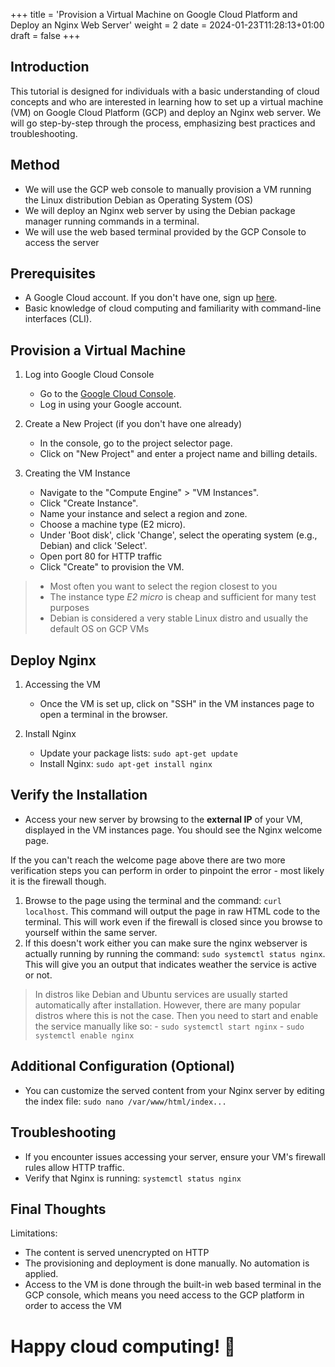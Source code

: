 +++
title = 'Provision a Virtual Machine on Google Cloud Platform and Deploy an Nginx Web Server'
weight = 2
date = 2024-01-23T11:28:13+01:00
draft = false
+++

## Introduction

This tutorial is designed for individuals with a basic understanding of cloud concepts and who are interested in learning how to set up a virtual machine (VM) on Google Cloud Platform (GCP) and deploy an Nginx web server. We will go step-by-step through the process, emphasizing best practices and troubleshooting.

## Method

- We will use the GCP web console to manually provision a VM running the Linux distribution Debian as Operating System (OS)
- We will deploy an Nginx web server by using the Debian package manager running commands in a terminal.
- We will use the web based terminal provided by the GCP Console to access the server

## Prerequisites

- A Google Cloud account. If you don't have one, sign up [here](https://cloud.google.com/).
- Basic knowledge of cloud computing and familiarity with command-line interfaces (CLI).

## Provision a Virtual Machine

1. Log into Google Cloud Console
	- Go to the [Google Cloud Console](https://console.cloud.google.com/).
	- Log in using your Google account.

2. Create a New Project (if you don't have one already)
	- In the console, go to the project selector page.
	- Click on "New Project" and enter a project name and billing details.

3. Creating the VM Instance
	- Navigate to the "Compute Engine" > "VM Instances".
	- Click "Create Instance".
	- Name your instance and select a region and zone.
	- Choose a machine type (E2 micro).
	- Under 'Boot disk', click 'Change', select the operating system (e.g., Debian) and click 'Select'.
	- Open port 80 for HTTP traffic
	- Click "Create" to provision the VM.

> - Most often you want to select the region closest to you
> - The instance type _E2 micro_ is cheap and sufficient for many test purposes
> - Debian is considered a very stable Linux distro and usually the default OS on GCP VMs
## Deploy Nginx

1. Accessing the VM
	- Once the VM is set up, click on "SSH" in the VM instances page to open a terminal in the browser.

2. Install Nginx
	- Update your package lists: `sudo apt-get update`
	- Install Nginx: `sudo apt-get install nginx`

## Verify the Installation

- Access your new server by browsing to the **external IP** of your VM, displayed in the VM instances page. You should see the Nginx welcome page.

If the you can't reach the welcome page above there are two more verification steps you can perform in order to pinpoint the error - most likely it is the firewall though.

1. Browse to the page using the terminal and the command: `curl localhost`. This command will output the page in raw HTML code to the terminal. This will work even if the firewall is closed since you browse to yourself within the same server.
2. If this doesn't work either you can make sure the nginx webserver is actually running by running the command: `sudo systemctl status nginx`. This will give you an output that indicates weather the service is active or not.

> In distros like Debian and Ubuntu services are usually started automatically after installation. However, there are many popular distros where this is not the case. Then you need to start and enable the service manually like so:
	- `sudo systemctl start nginx`
	- `sudo systemctl enable nginx`
## Additional Configuration (Optional)

- You can customize the served content from your Nginx server by editing the index file:
	`sudo nano /var/www/html/index...`

## Troubleshooting

- If you encounter issues accessing your server, ensure your VM's firewall rules allow HTTP traffic.
- Verify that Nginx is running: 
	`systemctl status nginx`

## Final Thoughts

Limitations: 
- The content is served unencrypted on HTTP
- The provisioning and deployment is done manually. No automation is applied.
- Access to the VM is done through the built-in web based terminal in the GCP console, which means you need access to the GCP platform in order to access the VM

# Happy cloud computing! 🚀